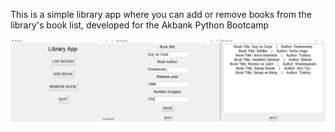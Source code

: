 This is a simple library app where you can add or remove books from the library's book list, developed for the Akbank Python Bootcamp

<img src="https://raw.githubusercontent.com/isikenes/python-library-app/main/ss.png">